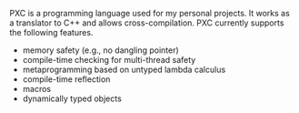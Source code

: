 PXC is a programming language used for my personal projects. It works as a translator to C++ and allows cross-compilation. PXC currently supports the following features.
* memory safety (e.g., no dangling pointer)
* compile-time checking for multi-thread safety
* metaprogramming based on untyped lambda calculus
* compile-time reflection
* macros
* dynamically typed objects
